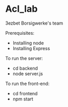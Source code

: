 # Acl_lab
3ezbet Borsigwerke's team

Prerequisites:
- Installing node
- Installing Express

To run the server:
 - cd backend
 - node server.js

To run the front-end:
 - cd frontend
 - npm start
